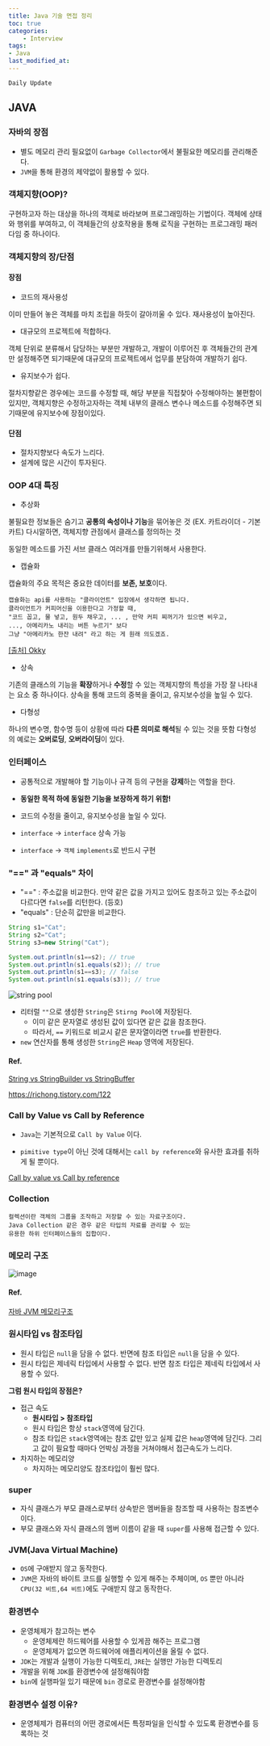 ```yaml
---
title: Java 기술 면접 정리
toc: true
categories:	
    - Interview
tags:
- Java
last_modified_at: 
---
```




`Daily Update`

## JAVA

### 자바의 장점

- 별도 메모리 관리 필요없이 `Garbage Collector`에서 불필요한 메모리를 관리해준다.
- `JVM`을 통해 환경의 제약없이 활용할 수 있다.

### 객체지향(OOP)?

구현하고자 하는 대상을 하나의 객체로 바라보며 프로그래밍하는 기법이다. 객체에 상태와 행위를 부여하고, 이 객체들간의 상호작용을 통해 로직을 구현하는 프로그래밍 패러다임 중 하나이다.

### 객체지향의 장/단점

#### 장점

- 코드의 재사용성

이미 만들어 놓은 객체를 마치 조립을 하듯이 갈아끼울 수 있다. 재사용성이 높아진다.

- 대규모의 프로젝트에 적합하다.

객체 단위로 분류해서 담당하는 부분만 개발하고, 개발이 이루어진 후 객체들간의 관계만 설정해주면 되기때문에 대규모의 프로젝트에서 업무를 분담하여 개발하기 쉽다.

- 유지보수가 쉽다.

절차지향같은 경우에는 코드를 수정할 때, 해당 부분을 직접찾아 수정해야하는 불편함이있지만,
객체지향은 수정하고자하는 객체 내부의 클래스 변수나 메소드를 수정해주면 되기때문에
유지보수에 장점이있다.

#### 단점

- 절차지향보다 속도가 느리다.
- 설계에 많은 시간이 투자된다.

### OOP 4대 특징

- 추상화

불필요한 정보들은 숨기고 **공통의 속성이나 기능**을 묶어놓은 것 (EX. 카트라이더 - 기본 카트)
다시말하면, 객체지향 관점에서 클래스를 정의하는 것

동일한 메소드를 가진 서브 클래스 여러개를 만들기위해서 사용한다.

- 캡슐화

캡슐화의 주요 목적은 중요한 데이터를 **보존, 보호**이다.

```
캡슐화는 api를 사용하는 "클라이언트" 입장에서 생각하면 됩니다.
클라이언트가 커피머신을 이용한다고 가정할 때,
"코드 꼽고, 물 넣고, 원두 채우고, ... , 만약 커피 찌꺼기가 있으면 비우고, 
..., 아메리카노 내리는 버튼 누르기" 보다 
그냥 "아메리카노 한잔 내려" 라고 하는 게 원래 의도겠죠.
```

[[출처] Okky](https://okky.kr/article/653658)

- 상속

기존의 클래스의 기능을 **확장**하거나 **수정**할 수 있는 객체지향의 특성을 가장 잘 나타내는 요소 중 하나이다. 상속을 통해 코드의 중복을 줄이고, 유지보수성을 높일 수 있다.

- 다형성

하나의 변수명, 함수명 등이 상황에 따라 **다른 의미로 해석**될 수 있는 것을 뜻함
다형성의 예로는 **오버로딩**, **오버라이딩**이 있다.

### 인터페이스

- 공통적으로 개발해야 할 기능이나 규격 등의 구현을 **강제**하는 역할을 한다.
- **동일한 목적 하에 동일한 기능을 보장하게 하기 위함!**
- 코드의 수정을 줄이고, 유지보수성을 높일 수 있다.

-  `interface` -> `interface` 상속 가능
- `interface` -> `객체` `implements`로 반드시 구현 

### "==" 과 "equals" 차이

- "==" : 주소값을 비교한다. 만약 같은 값을 가지고 있어도 참조하고 있는 주소값이 다르다면 `false`를 리턴한다. (등호)
- "equals" : 단순히 값만을 비교한다. 

```java
String s1="Cat";
String s2="Cat";
String s3=new String("Cat");

System.out.println(s1==s2); // true
System.out.println(s1.equals(s2)); // true
System.out.println(s1==s3); // false
System.out.println(s1.equals(s3)); // true
```

![string pool](https://user-images.githubusercontent.com/49560745/107731916-6da51c00-6d3a-11eb-8189-e6b459e9c0f8.png)

- 리터럴 `""`으로 생성한 `String`은 `Stirng Pool`에 저장된다.
  - 이미 같은 문자열로 생성된 값이 있다면 같은 값을 참조한다.
  - 따라서, `==` 키워드로 비교시 같은 문자열이라면 `true`를 반환한다.
- `new` 연산자를 통해 생성한 `String`은 `Heap` 영역에 저장된다.

#### Ref.

[String vs StringBuilder vs StringBuffer](https://gwang920.github.io/java/stringType/)

https://richong.tistory.com/122

### Call by Value vs Call by Reference

- `Java`는 기본적으로 `Call by Value` 이다.

- `pimitive type`이 아닌 것에 대해서는 `call by reference`와 유사한 효과를 취하게 될 뿐이다.

[Call by value vs Call by reference](https://gwang920.github.io/java/CallbyValue-CallbyReference/)

### Collection

```
컬렉션이란 객체의 그룹을 조작하고 저장할 수 있는 자료구조이다.  
Java Collection 같은 경우 같은 타입의 자료를 관리할 수 있는 
유용한 하위 인터페이스들의 집합이다. 
```

### 메모리 구조

![image](https://user-images.githubusercontent.com/49560745/108475972-ce050200-72d4-11eb-98a6-37b7e71021b9.png)

#### Ref.

[자바 JVM 메모리구조](https://m.blog.naver.com/PostView.nhn?blogId=kywpcm&logNo=30170981872&proxyReferer=https:%2F%2Fwww.google.com%2F)

### 원시타입 vs 참조타입

- 원시 타입은 `null`을 담을 수 없다. 반면에 참조 타입은 `null`을 담을 수 있다.
- 원시 타입은 제네릭 타입에서 사용할 수 없다. 반면 참조 타입은 제네릭 타입에서 사용할 수 있다.

**그럼 원시 타입의 장점은?**

- 접근 속도
  - **원시타입 > 참조타입**
  - 원시 타입은 항상 `stack`영역에 담긴다.
  - 참조 타입은 `stack`영역에는 참조 값만 있고 실제 값은 `heap`영역에 담긴다. 그리고 값이 필요할 때마다 언박싱 과정을 거쳐야해서 접근속도가 느리다.
- 차지하는 메모리양
  - 차지하는 메모리양도 참조타입이 훨씬 많다.

### super

- 자식 클래스가 부모 클래스로부터 상속받은 멤버들을 참조할 때 사용하는 참조변수이다.
- 부모 클래스와 자식 클래스의 멤버 이름이 같을 때 `super`를 사용해 접근할 수 있다.

### JVM(Java Virtual Machine)

- `OS`에 구애받지 않고 동작한다.
- `JVM`은 자바의 바이트 코드를 실행할 수 있게 해주는 주체이며, `OS` 뿐만 아니라 `CPU(32 비트,64 비트)`에도 구애받지 않고 동작한다.

### 환경변수

- 운영체제가 참고하는 변수
  - 운영체제란 하드웨어를 사용할 수 있게끔 해주는 프로그램
  - 운영체제가 없으면 하드웨어에 애플리케이션을 올릴 수 없다.
- `JDK`는 개발과 실행이 가능한 디렉토리, `JRE`는 실행만 가능한 디렉토리
- 개발을 위해 `JDK`를 환경변수에 설정해줘야함
- `bin`에 실행파일 있기 때문에 `bin` 경로로 환경변수를 설정해야함

### 환경변수 설정 이유?

- 운영체제가 컴퓨터의 어떤 경로에서든 특정파일을 인식할 수 있도록 환경변수를 등록하는 것